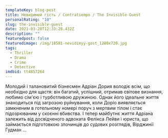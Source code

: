 ```yaml
---
templateKey: blog-post
title: Невидимий гість / Contratiempo / The Invisible Guest
personalRating: "10"
slug: the-invisible-guest
date: 2021-03-28T12:33:28.432Z
description: ""
featuredpost: false
featuredimage: /img/18581-nevidimyy-gost_1280x720.jpg
tags:
  - Thriller
  - Drama
  - Crime
  - Detective
imdbid: tt4857264
---
```

Молодий і талановитий бізнесмен Адріан Дория володіє всім, що необхідно для щастя: він багатий, успішний, отримав світове визнання, любимо сім'єю і турботливою дружиною. Однак його ідеальне життя знаходиться під загрозою руйнування, коли Доріо виявляється замкненим в готельному номері поруч з мертвим тілом і стає підозрюваним у скоєнні вбивства. І тепер майбутнє життя Адріана залежить від досвідченого адвоката Фелікса Лейви і юриста, що займається підготовкою злочинців до судових розглядів, Вірджинії Гудман ...